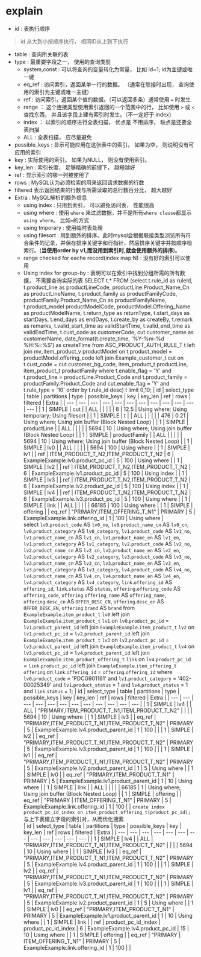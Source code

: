 # explain 
- id : 表执行顺序
> id 从大到小按顺序执行， 相同ID从上到下执行
- table : 查询所关联的表
- type : 最重要字段之一， 使用的查询类型
  - system,const : 可以将查询的变量转化为常量， 比如 id=1; id为主键或唯一键
  - eq_ref : 访问索引，返回某单一行的数据。 （通常在联接时出现， 查询使用的索引为主键或唯一主键）
  - ref : 访问索引，返回某个值的数据。（可以返回多条）通常使用 ```=``` 时发生
  - range ： 这个连接类型使用索引返回的一个范围中的行， 比如使用 ```>``` 或 ```<``` 查找东西， 并且该字段上建有索引时发生。（不一定好于 index）
  - index ： 以索引的顺序进行全表扫描， 优点是 不用排序， 缺点是还要全表扫描
  - ALL : 全表扫描， 应尽量避免
- possible_keys : 显示可能应用在这张表中的索引。 如果为空， 则说明没有可应用的索引
- key : 实际使用的索引。 如果为NULL， 则没有使用索引。
- key_len : 索引长度， 足够精确的前提下， 越短越好
- ref : 显示索引的哪一列被使用了
- rows : MySQL认为必须检索的用来返回请求数据的行数
- filtered 表示返回结果的行数与所需读取的总行数百分比， 越大越好
- Extra : MySQL解析的额外信息
  - using index : 只用到索引， 可以避免访问表， 性能很高
  - using where : 使用 ```where``` 来过滤数据，并不是所有```where clause```都显示```using where```。 比如```=```的方式
  - using tmporary : 使用临时表处理
  - using filesort : 用到额外的排序。此时mysql会根据联接类型浏览所有符合条件的记录，并保存排序关键字和行指针，然后排序关键字并按顺序检索行。(**当使用order by v1,而没用到索引时,就会使用额外的排序**)。
  - range checked for eache record(index map:N) : 没有好的索引可以使用
  - Using index for group-by : 表明可以在索引中找到分组所需的所有数据， 不需要查询实际的表
SELECT t.*
FROM (select t.rule_id                                       as ruleId,
             t.product_line                                  as productLineCode,
             productLine.Product_Name_Cn                     as productLineName,
             t.product_family                                as productFamilyCode,
             productFamily.Product_Name_Cn                   as productFamilyName,
             t.product_model                                    productModelCode,
             productModel.Offering_Name                      as productModelName,
             t.return_type                                   as returnType,
             t.start_days                                    as startDays,
             t.end_days                                      as endDays,
             t.create_by                                     as createBy,
             t.remark                                        as remarks,
             t.valid_start_time                              as validStartTime,
             t.valid_end_time                                as validEndTime,
             t.cust_code                                     as customerCode,
             cut.customer_name                               as customerName,
             date_format(t.create_time, '%Y-%m-%d %H:%i:%S') as createTime
      from ASC_PRODUCT_AUTH_RULE_T t
               left join mv_item_product_v productModel on t.product_model = productModel.offering_code
               left join Example_customer_t cut on t.cust_code = cut.customer_bg_code,
           item_product_t productLine,
           item_product_t productFamily
      where t.enable_flag = 'Y'
        and t.product_line = productLine.Product_Code
        and t.product_family = productFamily.Product_Code
        and cut.enable_flag = 'Y'
        and t.rule_type = '10'
      order by t.rule_id desc) t
limit 0,10;
| id | select_type | table | partitions | type | possible_keys | key | key_len | ref | rows | filtered | Extra |
| --- | --- | --- | --- | --- | --- | --- | --- | --- | --- | --- | --- | 
 | 1 | SIMPLE | cut |  | ALL |  |  |  |  | 8 | 12.5 | Using where; Using temporary; Using filesort | 
 | 1 | SIMPLE | t |  | ALL |  |  |  |  | 476 | 0.21 | Using where; Using join buffer (Block Nested Loop) | 
 | 1 | SIMPLE | productLine |  | ALL |  |  |  |  | 5694 | 10 | Using where; Using join buffer (Block Nested Loop) | 
 | 1 | SIMPLE | productFamily |  | ALL |  |  |  |  | 5694 | 10 | Using where; Using join buffer (Block Nested Loop) | 
 | 1 | SIMPLE | lv0 |  | ALL |  |  |  |  | 5694 | 100 | Using where | 
 | 1 | SIMPLE | lv1 |  | ref | ITEM_PRODUCT_T_N2,ITEM_PRODUCT_T_N2 | 6 | ExampleExample.lv0.product_pc_id | 5 | 100 | Using where | 
 | 1 | SIMPLE | lv2 |  | ref | ITEM_PRODUCT_T_N2,ITEM_PRODUCT_T_N2 | 6 | ExampleExample.lv1.product_pc_id | 5 | 100 | Using index | 
 | 1 | SIMPLE | lv3 |  | ref | ITEM_PRODUCT_T_N2,ITEM_PRODUCT_T_N2 | 6 | ExampleExample.lv2.product_pc_id | 5 | 100 | Using index | 
 | 1 | SIMPLE | lv4 |  | ref | ITEM_PRODUCT_T_N2,ITEM_PRODUCT_T_N2 | 6 | ExampleExample.lv3.product_pc_id | 5 | 100 | Using where | 
 | 1 | SIMPLE | link |  | ALL |  |  |  |  | 66185 | 100 | Using where | 
 | 1 | SIMPLE | offering |  | eq_ref | "PRIMARY,ITEM_OFFERING_T_N1" | PRIMARY | 5 | ExampleExample.link.offering_id | 1 | 100 | Using where |   
 select `lv0`.`product_code`       AS `lv0_no`,
       `lv0`.`product_name_cn`    AS `lv0_cn`,
       `lv0`.`product_category`   AS `lv0_category`,
       `lv1`.`product_code`       AS `lv1_no`,
       `lv1`.`product_name_cn`    AS `lv1_cn`,
       `lv1`.`product_name_en`    AS `lv1_en`,
       `lv1`.`product_category`   AS `lv1_category`,
       `lv2`.`product_code`       AS `lv2_no`,
       `lv2`.`product_name_cn`    AS `lv2_cn`,
       `lv2`.`product_name_en`    AS `lv2_en`,
       `lv2`.`product_category`   AS `lv2_category`,
       `lv3`.`product_code`       AS `lv3_no`,
       `lv3`.`product_name_cn`    AS `lv3_cn`,
       `lv3`.`product_name_en`    AS `lv3_en`,
       `lv3`.`product_category`   AS `lv3_category`,
       `lv4`.`product_code`       AS `lv4_no`,
       `lv4`.`product_name_cn`    AS `lv4_cn`,
       `lv4`.`product_name_en`    AS `lv4_en`,
       `lv4`.`product_category`   AS `lv4_category`,
       `link`.`offering_id`       AS `offering_id`,
       `link`.`status`            AS `status`,
       `offering`.`offering_code` AS `offering_code`,
       `offering`.`offering_name` AS `offering_name`,
       `offering`.`desc_cn`       AS `OFFER_DESC_CN`,
       `offering`.`desc_en`       AS `OFFER_DESC_EN`,
       `offering`.`brand`         AS `brand`
from `ExampleExample`.`item_product_t` `lv0`
         left join `ExampleExample`.`item_product_t` `lv1` on `lv0`.`product_pc_id` = `lv1`.`product_parent_id`
         left join `ExampleExample`.`item_product_t` `lv2` on `lv1`.`product_pc_id` = `lv2`.`product_parent_id`
         left join `ExampleExample`.`item_product_t` `lv3` on `lv2`.`product_pc_id` = `lv3`.`product_parent_id`
         left join `ExampleExample`.`item_product_t` `lv4` on `lv3`.`product_pc_id` = `lv4`.`product_parent_id`
         left join `ExampleExample`.`item_product_offering_t` `link` on `lv4`.`product_pc_id` = `link`.`product_pc_id`
         left join `ExampleExample`.`item_offering_t` `offering` on `link`.`offering_id` = `offering`.`offering_id`
where `lv0`.`product_code` = 'PDCG901161'
  and `lv1`.`product_category` = '402-00025349'
  and `lv1`.`product_status` = 1
  and `lv4`.`product_status` = 1
  and `link`.`status` = 1;
| id | select_type | table | partitions | type | possible_keys | key | key_len | ref | rows | filtered | Extra |
| --- | --- | --- | --- | --- | --- | --- | --- | --- | --- | --- | --- | 
 | 1 | SIMPLE | lv4 |  | ALL | "PRIMARY,ITEM_PRODUCT_T_N1,ITEM_PRODUCT_T_N2" |  |  |  | 5694 | 10 | Using where | 
 | 1 | SIMPLE | lv3 |  | eq_ref | "PRIMARY,ITEM_PRODUCT_T_N1,ITEM_PRODUCT_T_N2" | PRIMARY | 5 | ExampleExample.lv4.product_parent_id | 1 | 100 |  | 
 | 1 | SIMPLE | lv2 |  | eq_ref | "PRIMARY,ITEM_PRODUCT_T_N1,ITEM_PRODUCT_T_N2" | PRIMARY | 5 | ExampleExample.lv3.product_parent_id | 1 | 100 |  | 
 | 1 | SIMPLE | lv1 |  | eq_ref | "PRIMARY,ITEM_PRODUCT_T_N1,ITEM_PRODUCT_T_N2" | PRIMARY | 5 | ExampleExample.lv2.product_parent_id | 1 | 5 | Using where | 
 | 1 | SIMPLE | lv0 |  | eq_ref | "PRIMARY,ITEM_PRODUCT_T_N1" | PRIMARY | 5 | ExampleExample.lv1.product_parent_id | 1 | 10 | Using where | 
 | 1 | SIMPLE | link |  | ALL |  |  |  |  | 66185 | 1 | Using where; Using join buffer (Block Nested Loop) | 
 | 1 | SIMPLE | offering |  | eq_ref | "PRIMARY | ITEM_OFFERING_T_N1" | PRIMARY | 5 | ExampleExample.link.offering_id | 1 | 100 |  | 
``` create index product_pc_id_index on item_product_offering_t(product_pc_id); ```
与上下表建立字段的索引对，从而优化搜索  
| id | select_type | table | partitions | type | possible_keys | key | key_len | ref | rows | filtered | Extra |
| --- | --- | --- | --- | --- | --- | --- | --- | --- | --- | --- | --- | 
 | 1 | SIMPLE | lv4 |  | ALL | "PRIMARY,ITEM_PRODUCT_T_N1,ITEM_PRODUCT_T_N2" |  |  |  | 5694 | 10 | Using where | 
 | 1 | SIMPLE | lv3 |  | eq_ref | "PRIMARY,ITEM_PRODUCT_T_N1,ITEM_PRODUCT_T_N2" | PRIMARY | 5 | ExampleExample.lv4.product_parent_id | 1 | 100 |  | 
 | 1 | SIMPLE | lv2 |  | eq_ref | "PRIMARY,ITEM_PRODUCT_T_N1,ITEM_PRODUCT_T_N2" | PRIMARY | 5 | ExampleExample.lv3.product_parent_id | 1 | 100 |  | 
 | 1 | SIMPLE | lv1 |  | eq_ref | "PRIMARY,ITEM_PRODUCT_T_N1,ITEM_PRODUCT_T_N2" | PRIMARY | 5 | ExampleExample.lv2.product_parent_id | 1 | 5 | Using where | 
 | 1 | SIMPLE | lv0 |  | eq_ref | "PRIMARY,ITEM_PRODUCT_T_N1" | PRIMARY | 5 | ExampleExample.lv1.product_parent_id | 1 | 10 | Using where | 
 | 1 | SIMPLE | link |  | ref | product_pc_id_index | product_pc_id_index | 6 | ExampleExample.lv4.product_pc_id | 15 | 10 | Using where | 
 | 1 | SIMPLE | offering |  | eq_ref | "PRIMARY | ITEM_OFFERING_T_N1" | PRIMARY | 5 | ExampleExample.link.offering_id | 1 | 100 |  | 
